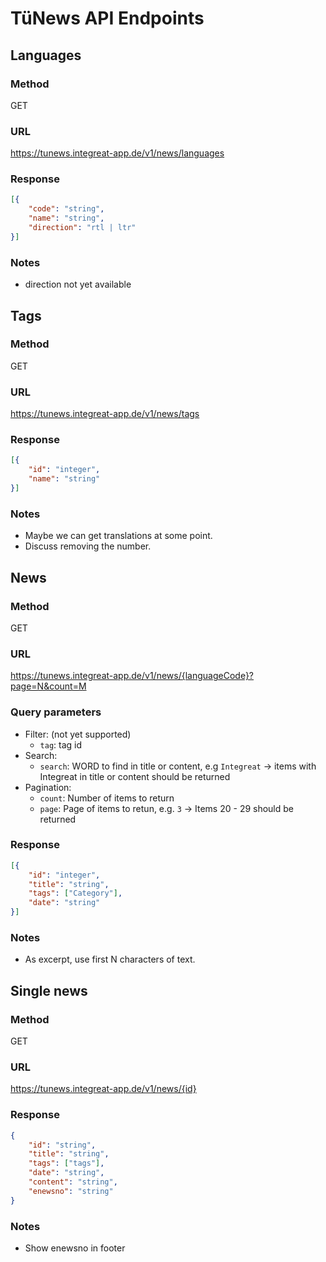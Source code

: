 # TüNews API Endpoints
## Languages
### Method
GET
### URL
https://tunews.integreat-app.de/v1/news/languages
### Response
```json
[{
    "code": "string",
    "name": "string",
    "direction": "rtl | ltr"
}]
```
### Notes
- direction not yet available

## Tags
### Method
GET
### URL
  https://tunews.integreat-app.de/v1/news/tags
### Response
```json
[{
    "id": "integer",
    "name": "string"
}]
```
### Notes
- Maybe we can get translations at some point.
- Discuss removing the number.

## News
### Method
GET
### URL
https://tunews.integreat-app.de/v1/news/{languageCode}?page=N&count=M
### Query parameters
- Filter: (not yet supported)
    - `tag`: tag id
- Search:
    - `search`: WORD to find in title or content, e.g `Integreat` -> items with Integreat in title or content should be returned 
- Pagination:
    - `count`: Number of items to return
    - `page`: Page of items to retun, e.g. `3` -> Items 20 - 29 should be returned
### Response
```json
[{
    "id": "integer",
    "title": "string",
    "tags": ["Category"],
    "date": "string"
}]
```
### Notes
- As excerpt, use first N characters of text.

## Single news
### Method
GET
### URL
https://tunews.integreat-app.de/v1/news/{id}
### Response
```json
{
    "id": "string",
    "title": "string",
    "tags": ["tags"],
    "date": "string",
    "content": "string",
    "enewsno": "string"
}
```
### Notes
- Show enewsno in footer
